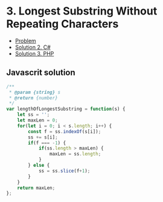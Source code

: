 # 3. Longest Substring Without Repeating Characters

- [Problem](index)
- [Solution 2. C#](solution-2-csharp)
- [Solution 3. PHP](solution-3-php)


## Javascrit solution

```javascript
/**
 * @param {string} s
 * @return {number}
 */
var lengthOfLongestSubstring = function(s) {
    let ss = '';
    let maxLen = 0;
    for(let i = 0; i < s.length; i++) {
        const f = ss.indexOf(s[i]);
        ss += s[i];
        if(f === -1) {
            if(ss.length > maxLen) {
                maxLen = ss.length;
            }
        } else {
            ss = ss.slice(f+1);
        }
    }
    return maxLen;
};
```